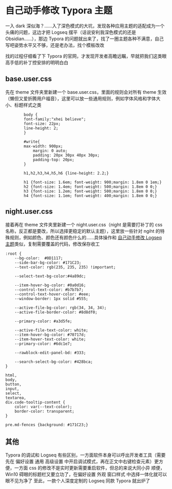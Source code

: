 # 自己动手修改 Typora 主题

一入 dark 深似海？……入了深色模式的大坑，发现各种应用主题的适配成为一个头痛的问题，这边才把 Logseq 摆平（话说安利我深色模式的还是 Obsidian……），那边 Typora 的问题就出来了，找了一圈主题各种不满意，自己写吧姿势水平又不够，还是老办法，找个模板改改

找的过程仔细看了下 Typora 的官网，才发现开发者高瞻远瞩，早就把我们这类眼高手低的补丁控安排的明明白白

## base.user.css

先在 theme 文件夹里新建一个 base.user.css，里面的规则会对所有 theme 生效（懒但又爱折腾用户福音），这里可以放一些通用规则，例如字体风格和字体大小、标题样式之类

```
		body {
		font-family:"xhei believe";
		font-size: 22px;
		line-height: 2;
		}
		
		#write{
		max-width: 900px;
			margin: 0 auto;
			padding: 20px 30px 40px 30px;
			padding-top: 20px;
		}
		
		h1,h2,h3,h4,h5,h6 {line-height: 2.2;}
		
		h1 {font-size: 1.6em; font-weight: 900;margin: 1.8em 0 1em;}
		h2 {font-size: 1.4em; font-weight: 500;margin: 1.8em 0 0;}
		h3 {font-size: 1.2em; font-weight: 500;margin: 1.8em 0 0;}
		h4 {font-size: 1.1em; font-weight: 400;margin: 1.8em 0 0;}
```

## night.user.css

接着再在 theme 文件夹里新建一个 night.user.css（night 是需要打补丁的 css 名称，反正都是要改，所以选择更稳定的默认主题），这里放一些针对 ngiht 的特殊规则，例如颜色、颜色还有颜色什么的……具体操作和 [自己动手修改 Logseq 主题](https://cloudlet.info/t/1135)类似，复制需要覆盖的代码，修改保存收工

```
:root {
    --bg-color:  #0D1117;
    --side-bar-bg-color: #171C23;
    --text-color: rgb(235, 235, 235) !important;

    --select-text-bg-color:#4a89dc;

    --item-hover-bg-color: #0a0d16;
    --control-text-color: #b7b7b7;
    --control-text-hover-color: #eee;
    --window-border: 1px solid #555;

    --active-file-bg-color: rgb(34, 34, 34);
    --active-file-border-color: #8d8df0;

    --primary-color: #a3d5fe;

    --active-file-text-color: white;
    --item-hover-bg-color: #70717d;
    --item-hover-text-color: white;
    --primary-color: #6dc1e7;

    --rawblock-edit-panel-bd: #333;

    --search-select-bg-color: #428bca;
}

html,
body,
button,
input,
select,
textarea,
div.code-tooltip-content {
    color: var(--text-color);
    border-color: transparent;
}

pre.md-fences {background: #171C23;}
```

## 其他

Typora 的调试和 Logseq 有些区别，一方面软件本身可以呼出开发者工具（需要先在 偏好设置 通用 高级设置 中开启调试模式，再在正文中右键检查元素）更方便，一方面 css 的修改不是实时更新需要重启软件，但总的来说大同小异
顺便，Win10 碍眼的标题栏又要立功了，在偏好设置 外观 窗口样式 中选择一体化就可以眼不见为净了
至此，一款个人深度定制的 Logseq 同款 Typora 就出炉了

